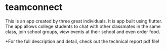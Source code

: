 # teamconnect

This is an app created by three great individuals. It is app built using flutter. The app allows college students to chat with other classmates in the same class, join school groups, view events at their school and even order food.


*For the full description and detail, check out the technical report pdf file!

